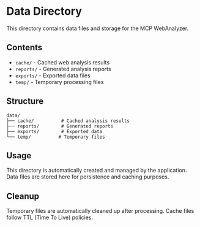 # Data Directory

This directory contains data files and storage for the MCP WebAnalyzer.

## Contents

- `cache/` - Cached web analysis results
- `reports/` - Generated analysis reports
- `exports/` - Exported data files
- `temp/` - Temporary processing files

## Structure

```
data/
├── cache/          # Cached analysis results
├── reports/        # Generated reports
├── exports/        # Exported data
└── temp/          # Temporary files
```

## Usage

This directory is automatically created and managed by the application.
Data files are stored here for persistence and caching purposes.

## Cleanup

Temporary files are automatically cleaned up after processing.
Cache files follow TTL (Time To Live) policies.